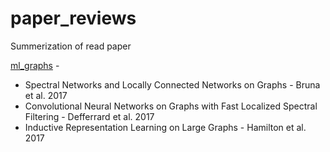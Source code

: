 # paper_reviews
Summerization of read paper

[ml_graphs](https://github.com/NoamGit/paper_reviews/blob/master/graphs/ml_graphs.md) - 
- Spectral Networks and Locally Connected Networks on Graphs - Bruna et al. 2017
- Convolutional Neural Networks on Graphs with Fast Localized Spectral Filtering - Defferrard et al. 2017
- Inductive Representation Learning on Large Graphs - Hamilton et al. 2017
